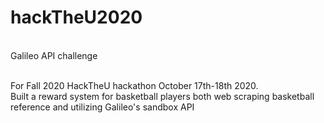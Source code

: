 # hackTheU2020
<br>
Galileo API challenge
<br>
<br>

For Fall 2020 HackTheU hackathon October 17th-18th 2020. 
<br>
Built a reward system for basketball players both web scraping basketball reference and utilizing Galileo's  sandbox API
